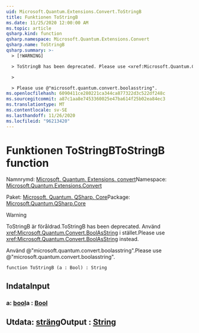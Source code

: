 ```yaml
---
uid: Microsoft.Quantum.Extensions.Convert.ToStringB
title: Funktionen ToStringB
ms.date: 11/25/2020 12:00:00 AM
ms.topic: article
qsharp.kind: function
qsharp.namespace: Microsoft.Quantum.Extensions.Convert
qsharp.name: ToStringB
qsharp.summary: >-
  > [!WARNING]

  > ToStringB has been deprecated. Please use <xref:Microsoft.Quantum.Convert.BoolAsString> instead.

  >

  > Please use @"microsoft.quantum.convert.boolasstring".
ms.openlocfilehash: 6090411ce280221ca344ca877322d3c522df248c
ms.sourcegitcommit: a87c1aa8e7453360025e47ba614f25b02ea84ec3
ms.translationtype: MT
ms.contentlocale: sv-SE
ms.lasthandoff: 11/26/2020
ms.locfileid: "96213420"
---
```

# <a name="tostringb-function"></a><span data-ttu-id="7b83f-102">Funktionen ToStringB</span><span class="sxs-lookup"><span data-stu-id="7b83f-102">ToStringB function</span></span>

<span data-ttu-id="7b83f-103">Namnrymd: [Microsoft. Quantum. Extensions. convert](xref:Microsoft.Quantum.Extensions.Convert)</span><span class="sxs-lookup"><span data-stu-id="7b83f-103">Namespace: [Microsoft.Quantum.Extensions.Convert](xref:Microsoft.Quantum.Extensions.Convert)</span></span>

<span data-ttu-id="7b83f-104">Paket: [Microsoft. Quantum. QSharp. Core](https://nuget.org/packages/Microsoft.Quantum.QSharp.Core)</span><span class="sxs-lookup"><span data-stu-id="7b83f-104">Package: [Microsoft.Quantum.QSharp.Core](https://nuget.org/packages/Microsoft.Quantum.QSharp.Core)</span></span>


> [!WARNING]
> <span data-ttu-id="7b83f-105">ToStringB är föråldrad.</span><span class="sxs-lookup"><span data-stu-id="7b83f-105">ToStringB has been deprecated.</span></span> <span data-ttu-id="7b83f-106">Använd <xref:Microsoft.Quantum.Convert.BoolAsString> i stället.</span><span class="sxs-lookup"><span data-stu-id="7b83f-106">Please use <xref:Microsoft.Quantum.Convert.BoolAsString> instead.</span></span>
>
> <span data-ttu-id="7b83f-107">Använd @"microsoft.quantum.convert.boolasstring".</span><span class="sxs-lookup"><span data-stu-id="7b83f-107">Please use @"microsoft.quantum.convert.boolasstring".</span></span>



```qsharp
function ToStringB (a : Bool) : String
```


## <a name="input"></a><span data-ttu-id="7b83f-108">Indata</span><span class="sxs-lookup"><span data-stu-id="7b83f-108">Input</span></span>

### <a name="a--bool"></a><span data-ttu-id="7b83f-109">a: [bool](xref:microsoft.quantum.lang-ref.bool)</span><span class="sxs-lookup"><span data-stu-id="7b83f-109">a : [Bool](xref:microsoft.quantum.lang-ref.bool)</span></span>





## <a name="output--string"></a><span data-ttu-id="7b83f-110">Utdata: [sträng](xref:microsoft.quantum.lang-ref.string)</span><span class="sxs-lookup"><span data-stu-id="7b83f-110">Output : [String](xref:microsoft.quantum.lang-ref.string)</span></span>

